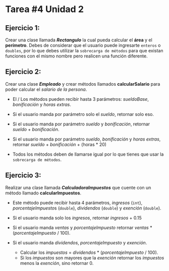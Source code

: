 # Tarea #4 Unidad 2
## Ejercicio 1:
Crear una clase llamada ***Rectangulo*** la cual pueda calcular el **área** y el **perímetro**. Debes de considerar que el usuario puede ingresarte ```enteros``` o ```doubles```, por lo que debes utilizar la ```sobrecarga de métodos``` para que existan funciones con el mismo nombre pero realicen una función diferente.

## Ejercicio 2:
Crear una clase ***Empleado*** y crear métodos llamados **calcularSalario** para poder calcular el *salario de la persona*.
- El / Los métodos pueden recibir hasta 3 parámetros: *sueldoBase*, *bonificación* y *horas extras*.

- Si el usuario manda por parámetro solo el *sueldo*, retornar solo eso.

- Si el usuario manda por parámetro *sueldo* y *bonificación*, retornar *sueldo* + *bonificación*.

- Si el usuario manda por parámetro *sueldo*, *bonificación* y *horas extras*, retornar *sueldo* + *bonificación* + (horas * 20)

- Todos los métodos deben de llamarse igual por lo que tienes que usar la ```sobrecarga de métodos```.

## Ejercicio 3:
Realizar una clase llamada ***CalculadoraImpuestos*** que cuente con un método llamado **calcularImpuestos**.

- Este método puede recibir hasta 4 parámetros, *ingresos* (```int```), *porcentajeImpuesto*s (```double```), *dividendos* (```double```) y *exención* (```double```).

- Si el usuario manda solo los *ingresos*, retornar *ingresos* + 0.15

- Si el usuario manda *ventas* y *porcentajeImpuesto* retornar *ventas* * (*porcentajeImpuesto* / 100).

- Si el usuario manda *dividendos*, *porcentajeImpuesto* y *exención*.
  - Calcular los *impuestos* = *dividendos* * (*porcentajeImpuesto* / 100).
  - Si los *impuestos* son mayores que la *exención* retornar los *impuestos* menos la *exención*, sino retornar 0.
    